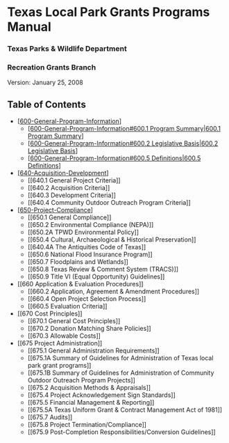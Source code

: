 # Texas Local Park Grants Programs Manual
### Texas Parks & Wildlife Department
### Recreation Grants Branch

Version: January 25, 2008

## Table of Contents
- [[600-General-Program-Information]]
  - [[600-General-Program-Information#600.1 Program Summary|600.1 Program Summary]]
  - [[600-General-Program-Information#600.2 Legislative Basis|600.2 Legislative Basis]]
  - [[600-General-Program-Information#600.5 Definitions|600.5 Definitions]]
- [[640-Acquisition-Development]]
  - [[640.1 General Project Criteria]]
  - [[640.2 Acquisition Criteria]]
  - [[640.3 Development Criteria]]
  - [[640.4 Community Outdoor Outreach Program Criteria]]
- [[650-Project-Compliance]]
  - [[650.1 General Compliance]]
  - [[650.2 Environmental Compliance (NEPA)]]
  - [[650.2A TPWD Environmental Policy]]
  - [[650.4 Cultural, Archaeological & Historical Preservation]]
  - [[640.4A The Antiquities Code of Texas]]
  - [[650.6 National Flood Insurance Program]]
  - [[650.7 Floodplains and Wetlands]]
  - [[650.8 Texas Review & Comment System (TRACS)]]
  - [[650.9 Title VI (Equal Opportunity) Guidelines]]
- [[660 Application & Evaluation Procedures]]
  - [[660.2 Application, Agreement & Amendment Procedures]]
  - [[660.4 Open Project Selection Process]]
  - [[660.5 Evaluation Criteria]]
- [[670 Cost Principles]]
  - [[670.1 General Cost Principles]]
  - [[670.2 Donation Matching Share Policies]]
  - [[670.3 Allowable Costs]]
- [[675 Project Administration]]
  - [[675.1 General Administration Requirements]]
  - [[675.1A Summary of Guidelines for Administration of Texas local park grant programs]]
  - [[675.1B Summary of Guidelines for Administration of Community Outdoor Outreach Program Projects]]
  - [[675.2 Acquisition Methods & Appraisals]]
  - [[675.4 Project Acknowledgement Sign Standards]]
  - [[675.5 Financial Management & Reporting]]
  - [[675.5A Texas Uniform Grant & Contract Management Act of 1981]]
  - [[675.7 Audits]]
  - [[675.8 Project Termination/Compliance]]
  - [[675.9 Post-Completion Responsibilities/Conversion Guidelines]]


[//begin]: # "Autogenerated link references for markdown compatibility"
[600-General-Program-Information]: 600-General-Program-Information "600 General Program Information"
[600-General-Program-Information#600.1 Program Summary|600.1 Program Summary]: 600-General-Program-Information "600 General Program Information"
[600-General-Program-Information#600.2 Legislative Basis|600.2 Legislative Basis]: 600-General-Program-Information "600 General Program Information"
[600-General-Program-Information#600.5 Definitions|600.5 Definitions]: 600-General-Program-Information "600 General Program Information"
[640-Acquisition-Development]: 640-Acquisition-Development "640 Acquisition & Development"
[650-Project-Compliance]: 650-Project-Compliance "650 Project Compliance"
[//end]: # "Autogenerated link references"